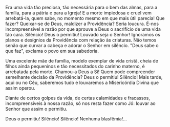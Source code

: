 
Era uma vida tão preciosa, tão necessária para o bem das almas, para a família, para a pátria e para a Igreja! E a morte impiedosa e cruel vem arrebatá-la, quem sabe, no momento mesmo em que mais útil parecia! Que fazer? Queixar-se de Deus, maldizer a Providência? Seria loucura. É-nos incompreensível a razão por que aprouve a Deus o sacrifício de uma vida tão cara. Silêncio! Deus o permitiu! Louvado seja o Senhor! Ignoramos os planos e desígnios da Providência com relação às criaturas. Não temos senão que curvar a cabeça e adorar o Senhor em silêncio. "Deus sabe o que faz", exclama o povo em sua sabedoria.

Uma excelente mãe de família, modelo exemplar de vida cristã, cheia de filhos ainda pequeninos e tão necessitados do carinho materno, é arrebatada pela morte. Chamou-a Deus a Si! Quem pode compreender semelhante decisão da Providência? Deus o permitiu! Silêncio! Mais tarde, aqui ou no Céu, saberemos tudo e louvaremos a Misericórdia Divina que assim operou.

Diante de certos golpes da vida, de certas calamidades e fracassos, incompreensíveis à nossa razão, só nos resta fazer como Jó: louvar ao Senhor que assim o permitiu.

Deus o permitiu! Silêncio! Silêncio! Nenhuma blasfêmia!\...

